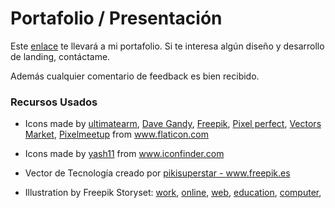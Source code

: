 # Portafolio / Presentación

 Este <a href="https://pamelapz.vercel.app/">enlace</a> te llevará a mi portafolio.
 Si te interesa algún diseño y desarrollo de landing, contáctame.
 
 Además cualquier comentario de feedback es bien recibido.

### Recursos Usados
- Icons made by <a href="https://www.flaticon.com/authors/ultimatearm" title="ultimatearm">ultimatearm</a>, <a href="https://www.flaticon.com/authors/dave-gandy" title="Dave Gandy">Dave Gandy</a>, <a href="https://www.freepik.com" title="Freepik">Freepik</a>, <a href="https://www.flaticon.com/authors/pixel-perfect" title="Pixel perfect">Pixel perfect</a>, <a href="https://www.flaticon.com/authors/vectors-market" title="Vectors Market">Vectors Market</a>, <a href="https://www.flaticon.com/authors/pixelmeetup" title="Pixelmeetup">Pixelmeetup</a> from <a href="https://www.flaticon.com/" title="Flaticon">www.flaticon.com</a>
- Icons made by <a href="https://www.iconfinder.com/yash11" title="ultimatearm">yash11</a> from <a href="https://www.iconfinder.com/" title="iconfinder">www.iconfinder.com</a>
- Vector de Tecnología creado por <a href='https://www.freepik.es/vectores/tecnologia'>pikisuperstar - www.freepik.es</a>

- Illustration by Freepik Storyset: <a href="https://storyset.com/work">work</a>, <a href="https://storyset.com/online">online</a>, <a href="https://storyset.com/web">web</a>, <a href="https://storyset.com/education">education</a>, <a href="https://storyset.com/computer">computer</a>,
